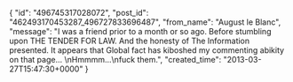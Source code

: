  {
   "id": "496745317028072",
   "post_id": "462493170453287_496727833696487",
   "from_name": "August le Blanc",
   "message": "I was a friend prior to a month or so ago.  Before stumbling upon THE TENDER FOR LAW. And the honesty of The Information presented. It appears that Global fact has kiboshed my commenting abikity on that page... \nHmmmm...\nfuck them.",
   "created_time": "2013-03-27T15:47:30+0000"
 }
